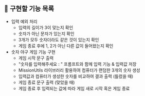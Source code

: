 ## 🎯 구현할 기능 목록
* 입력 예외 처리
    - 입력의 길이가 3이 맞는지 확인
    - 숫자가 아닌 문자가 있는지 확인
    - 3개가 모두 숫자더라도 같은 것이 있는지 확인
    - 게임 종료 후에 1, 2가 아닌 다른 값이 들어왔는지 확인
* 숫자 야구 게임 기능 구현
    - 게임 시작 문구 출력
    - "숫자를 입력해주세요 : " 프롬프트와 함께 입력 기능 & 입력값 저장
    - MissionUtils 라이브러리 활용하여 컴퓨터가 랜덤한 3개의 숫자 생성
    - 입력값과 컴퓨터가 생성한 숫자를 비교하여 결과 출력 (틀렸을 때)
    - 게임 종료 문구 출력 (맞았을 때)
    - 게임 종료 후 입력되는 값에 따라 게임 새로 시작 혹은 게임 종료